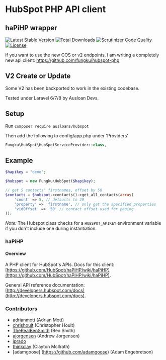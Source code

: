 # HubSpot PHP API client

## haPiHP wrapper

[![Latest Stable Version](https://poser.pugx.org/fungku/hubspot/v/stable.svg)](https://packagist.org/packages/fungku/hubspot) [![Total Downloads](https://img.shields.io/packagist/dt/fungku/hubspot.svg)](https://packagist.org/packages/fungku/hubspot) [![Scrutinizer Code Quality](https://scrutinizer-ci.com/g/fungku/hubspot/badges/quality-score.png?b=master)](https://scrutinizer-ci.com/g/fungku/hubspot/?branch=master) [![License](https://poser.pugx.org/fungku/hubspot/license.svg)](https://packagist.org/packages/fungku/hubspot)

If you want to use the new COS or v2 endpoints, I am writing a completely new api client: https://github.com/fungku/hubspot-php

## V2 Create or Update 
Some V2 has been backported to work in the existing codebase.

Tested under Laravel 6/7/8 by Ausloan Devs.


## Setup

Run `composer require ausloans/hubspot`

Then add the following to config/app.php under 'Providers'
```php
Fungku\HubSpot\HubSpotServiceProvider::class,
```

## Example


```php
$hapikey = "demo";

$hubspot = new Fungku\HubSpot($hapikey);

// get 5 contacts' firstnames, offset by 50
$contacts = $hubspot->contacts()->get_all_contacts(array(
    'count' => 5, // defaults to 20
    'property' => 'firstname', // only get the specified properties
    'vidOffset' => '50' // contact offset used for paging
));
```

*Note:* The Hubspot class checks for a `HUBSPOT_APIKEY` environment variable if you don't include one during instantiation.


### haPiHP

#### Overview

A PHP client for HubSpot's APIs.  Docs for this client: [https://github.com/HubSpot/haPiHP/wiki/haPiHP](https://github.com/HubSpot/haPiHP/wiki/haPiHP).

General API reference documentation: [http://developers.hubspot.com/docs](http://developers.hubspot.com/docs).

### Contributors

* [adrianmott](https://github.com/adrianmott) (Adrian Mott)
* [chrishoult](https://github.com/chrishoult) (Christopher Hoult)
* [TheRealBenSmith](https://github.com/TheRealBenSmith) (Ben Smith)
* [ajorgensen](https://github.com/ajorgensen) (Andrew Jorgensen)
* [jprado](https://github.com/jprado)
* [thinkclay](https://github.com/thinkclay) (Clayton McIlrath)
* [adamgoose] (https://github.com/adamgoose) (Adam Engebretson)
